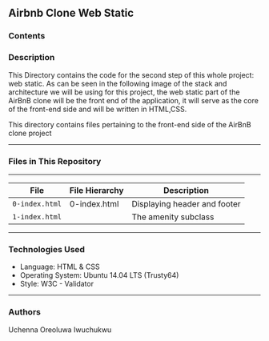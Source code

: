 ## Airbnb Clone Web Static

### Contents


### Description
This Directory contains the code for the second step of this whole project: web static. As can be seen in the following image of the stack and architecture we will be using for this project, the web static part of the AirBnB clone will be the front end of the application, it will serve as the core of the front-end side and will be written in HTML,CSS.

This directory contains files pertaining to the front-end side of the AirBnB clone project

---

### Files in This Repository
---
| File                   | File Hierarchy                                       | Description
|------------------------|------------------------------------------------------|--------------------------------------|
| `0-index.html`         | 0-index.html			                        | Displaying header and footer         |
| `1-index.html`          |                                                     | The amenity subclass                 |

---

### Technologies Used
* Language: HTML & CSS
* Operating System: Ubuntu 14.04 LTS (Trusty64)
* Style: W3C - Validator
---

### Authors

Uchenna Oreoluwa Iwuchukwu 
